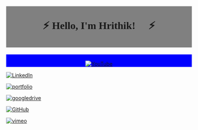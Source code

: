 
<h1 align ="center" style="background-color:grey;font-family:fantasy"> <br>⚡ Hello, I'm Hrithik! 👋 ⚡<br></br></h1>

<p align="center" color="green" style="background-color:blue;" >
<br>
<a href="https://www.youtube.com/user/MrHrithik7"><img src="https://img.shields.io/badge/YouTube--_.svg?style=social&logo=youtube" alt="YouTube"></a>

<a href="https://www.linkedin.com/in/bansalhrithik07/"><img src="https://img.shields.io/badge/LinkedIn--_.svg?color=515151&style=flat&logo=linkedin" alt="LinkedIn"></a>

<a href="https://hrithikbansal.com/"><img src="https://img.shields.io/badge/Portfolio--_.svg?style=social&logo=internet-archive" alt="portfolio"></a>

<a href="https://drive.google.com/drive/folders/14Y7fiineyT5atByyG8TgxPuxkhCTzcxt?usp=sharing"><img src="https://img.shields.io/badge/Resume--_.svg?style=social&logo=google-drive" alt="googledrive"></a>

<a href="https://github.com/lasnab"><img src="https://img.shields.io/badge/GitHub--_.svg?style=social&logo=github" alt="GitHub"></a>

<a href="https://vimeo.com/bansalhrithik"><img src="https://img.shields.io/badge/Vimeo--_.svg?style=social&logo=vimeo" alt="vimeo"></a>
<br><br>
</p>


<!-- ![GitHub Logo](/images/logo.png) -->



<!--
**lasnab/lasnab** is a ✨ _special_ ✨ repository because its `README.md` (this file) appears on your GitHub profile.

Here are some ideas to get you started:

- 🔭 I’m currently working on ...
- 🌱 I’m currently learning ...
- 👯 I’m looking to collaborate on ...
- 🤔 I’m looking for help with ...
- 💬 Ask me about ...
- 📫 How to reach me: ...
- 😄 Pronouns: ...
- ⚡ Fun fact: ...
-->

